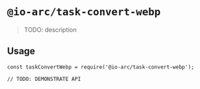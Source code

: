# `@io-arc/task-convert-webp`

> TODO: description

## Usage

```
const taskConvertWebp = require('@io-arc/task-convert-webp');

// TODO: DEMONSTRATE API
```
